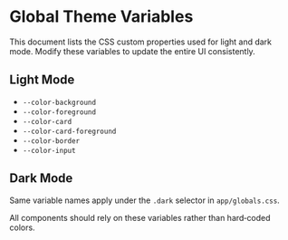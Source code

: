 # Global Theme Variables

This document lists the CSS custom properties used for light and dark mode. Modify these variables to update the entire UI consistently.

## Light Mode

- `--color-background`
- `--color-foreground`
- `--color-card`
- `--color-card-foreground`
- `--color-border`
- `--color-input`

## Dark Mode

Same variable names apply under the `.dark` selector in `app/globals.css`.

All components should rely on these variables rather than hard‑coded colors.
